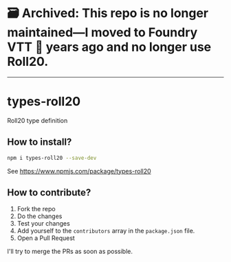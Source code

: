 # 🗃️ **Archived:** This repo is no longer maintained—I moved to Foundry VTT 🎲 years ago and no longer use Roll20.

---

# types-roll20

Roll20 type definition

## How to install?

```bash
npm i types-roll20 --save-dev
```

See https://www.npmjs.com/package/types-roll20

## How to contribute?

1. Fork the repo
1. Do the changes
1. Test your changes
1. Add yourself to the `contributors` array in the `package.json` file.
1. Open a Pull Request

I'll try to merge the PRs as soon as possible.
